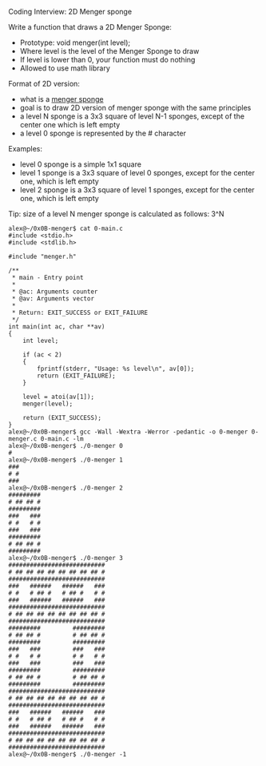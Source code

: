 Coding Interview: 2D Menger sponge

Write a function that draws a 2D Menger Sponge:
- Prototype: void menger(int level);
- Where level is the level of the Menger Sponge to draw
- If level is lower than 0, your function must do nothing
- Allowed to use math library

Format of 2D version:
- what is a [menger sponge](https://en.wikipedia.org/wiki/Menger_sponge)
- goal is to draw 2D version of menger sponge with the same principles
- a level N sponge is a 3x3 square of level N-1 sponges, except of the center one which is left empty
- a level 0 sponge is represented by the # character

Examples:
- level 0 sponge is a simple 1x1 square
- level 1 sponge is a 3x3 square of level 0 sponges, except for the center one, which is left empty
- level 2 sponge is a 3x3 square of level 1 sponges, except for the center one, which is left empty

Tip: size of a level N menger sponge is calculated as follows: 3^N

```
alex@~/0x0B-menger$ cat 0-main.c
#include <stdio.h>
#include <stdlib.h>

#include "menger.h"

/**
 * main - Entry point
 *
 * @ac: Arguments counter
 * @av: Arguments vector
 *
 * Return: EXIT_SUCCESS or EXIT_FAILURE
 */
int main(int ac, char **av)
{
    int level;

    if (ac < 2)
    {
        fprintf(stderr, "Usage: %s level\n", av[0]);
        return (EXIT_FAILURE);
    }

    level = atoi(av[1]);
    menger(level);

    return (EXIT_SUCCESS);
}
alex@~/0x0B-menger$ gcc -Wall -Wextra -Werror -pedantic -o 0-menger 0-menger.c 0-main.c -lm
alex@~/0x0B-menger$ ./0-menger 0
#
alex@~/0x0B-menger$ ./0-menger 1
###
# #
###
alex@~/0x0B-menger$ ./0-menger 2
#########
# ## ## #
#########
###   ###
# #   # #
###   ###
#########
# ## ## #
#########
alex@~/0x0B-menger$ ./0-menger 3
###########################
# ## ## ## ## ## ## ## ## #
###########################
###   ######   ######   ###
# #   # ## #   # ## #   # #
###   ######   ######   ###
###########################
# ## ## ## ## ## ## ## ## #
###########################
#########         #########
# ## ## #         # ## ## #
#########         #########
###   ###         ###   ###
# #   # #         # #   # #
###   ###         ###   ###
#########         #########
# ## ## #         # ## ## #
#########         #########
###########################
# ## ## ## ## ## ## ## ## #
###########################
###   ######   ######   ###
# #   # ## #   # ## #   # #
###   ######   ######   ###
###########################
# ## ## ## ## ## ## ## ## #
###########################
alex@~/0x0B-menger$ ./0-menger -1
```
